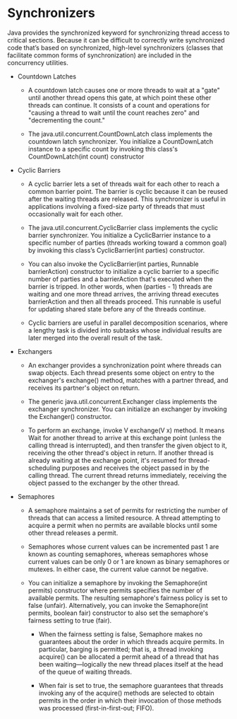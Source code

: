 # Synchronizers

Java provides the synchronized keyword for synchronizing thread access to critical
sections. Because it can be difficult to correctly write synchronized code that’s based on
synchronized, high-level synchronizers (classes that facilitate common forms of
synchronization) are included in the concurrency utilities.

* Countdown Latches
    * A countdown latch causes one or more threads to wait at a "gate" until another thread
      opens this gate, at which point these other threads can continue. It consists of a count and
      operations for "causing a thread to wait until the count reaches zero" and "decrementing
      the count."

    * The java.util.concurrent.CountDownLatch class implements the countdown latch synchronizer.
      You initialize a CountDownLatch instance to a specific count by invoking this class's
      CountDownLatch(int count) constructor

* Cyclic Barriers
    * A cyclic barrier lets a set of threads wait for each other to reach a common barrier point.
      The barrier is cyclic because it can be reused after the waiting threads are released. This
      synchronizer is useful in applications involving a fixed-size party of threads that must
      occasionally wait for each other.

    * The java.util.concurrent.CyclicBarrier class implements the cyclic barrier synchronizer.
      You initialize a CyclicBarrier instance to a specific number of parties (threads working toward
      a common goal) by invoking this class’s CyclicBarrier(int parties) constructor.

    * You can also invoke the CyclicBarrier(int parties, Runnable barrierAction) constructor to initialize
      a cyclic barrier to a specific number of parties and a barrierAction that's executed when the barrier
      is tripped. In other words, when (parties - 1) threads are waiting and one more thread arrives,
      the arriving thread executes barrierAction and then all threads proceed. This runnable is useful
      for updating shared state before any of the threads continue.

    * Cyclic barriers are useful in parallel decomposition scenarios, where a lengthy task is
      divided into subtasks whose individual results are later merged into the overall result of
      the task.

* Exchangers
    * An exchanger provides a synchronization point where threads can swap objects. Each
      thread presents some object on entry to the exchanger's exchange() method, matches
      with a partner thread, and receives its partner's object on return.

    * The generic java.util.concurrent.Exchanger<V> class implements the exchanger
      synchronizer. You can initialize an exchanger by invoking the Exchanger() constructor.

    * To perform an exchange, invoke V exchange(V x) method. It means Wait for another thread to arrive at this
      exchange point (unless the calling thread is interrupted), and then transfer the given object to it,
      receiving the other thread's object in return. If another thread is already waiting at the exchange point,
      it's resumed for thread-scheduling purposes and receives the object passed in by the calling thread.
      The current thread returns immediately, receiving the object passed to the exchanger by the other thread.

* Semaphores
    * A semaphore maintains a set of permits for restricting the number of threads that can
      access a limited resource. A thread attempting to acquire a permit when no permits are
      available blocks until some other thread releases a permit.

    * Semaphores whose current values can be incremented past 1 are known as counting semaphores,
      whereas semaphores whose current values can be only 0 or 1 are known as binary semaphores or mutexes.
      In either case, the current value cannot be negative.

    * You can initialize a semaphore by invoking the Semaphore(int permits) constructor where permits specifies
      the number of available permits. The resulting semaphore's fairness policy is set to false (unfair).
      Alternatively, you can invoke the Semaphore(int permits, boolean fair) constructor to also set the semaphore's
      fairness setting to true (fair).

      * When the fairness setting is false, Semaphore makes no guarantees about the order in which threads acquire permits.
        In particular, barging is permitted; that is, a thread invoking acquire() can be allocated a permit ahead of
        a thread that has been waiting—logically the new thread places itself at the head of the queue of waiting threads.

      * When fair is set to true, the semaphore guarantees that threads invoking any of the acquire() methods are selected
        to obtain permits in the order in which their invocation of those methods was processed (first-in-first-out; FIFO).
